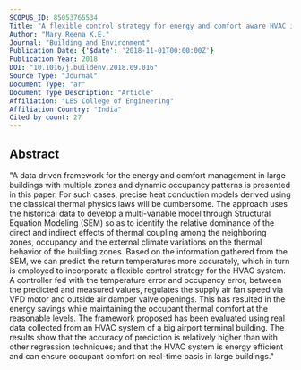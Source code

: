 ```yaml
---
SCOPUS_ID: 85053765534
Title: "A flexible control strategy for energy and comfort aware HVAC in large buildings"
Author: "Mary Reena K.E."
Journal: "Building and Environment"
Publication Date: {'$date': '2018-11-01T00:00:00Z'}
Publication Year: 2018
DOI: "10.1016/j.buildenv.2018.09.016"
Source Type: "Journal"
Document Type: "ar"
Document Type Description: "Article"
Affiliation: "LBS College of Engineering"
Affiliation Country: "India"
Cited by count: 27
---
```


## Abstract
"A data driven framework for the energy and comfort management in large buildings with multiple zones and dynamic occupancy patterns is presented in this paper. For such cases, precise heat conduction models derived using the classical thermal physics laws will be cumbersome. The approach uses the historical data to develop a multi-variable model through Structural Equation Modeling (SEM) so as to identify the relative dominance of the direct and indirect effects of thermal coupling among the neighboring zones, occupancy and the external climate variations on the thermal behavior of the building zones. Based on the information gathered from the SEM, we can predict the return temperatures more accurately, which in turn is employed to incorporate a flexible control strategy for the HVAC system. A controller fed with the temperature error and occupancy error, between the predicted and measured values, regulates the supply air fan speed via VFD motor and outside air damper valve openings. This has resulted in the energy savings while maintaining the occupant thermal comfort at the reasonable levels. The framework proposed has been evaluated using real data collected from an HVAC system of a big airport terminal building. The results show that the accuracy of prediction is relatively higher than with other regression techniques; and that the HVAC system is energy efficient and can ensure occupant comfort on real-time basis in large buildings."
